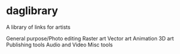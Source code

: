 # daglibrary
A library of links for artists

General purpose/Photo editing
Raster art
Vector art
Animation
3D art
Publishing tools
Audio and Video
Misc tools
